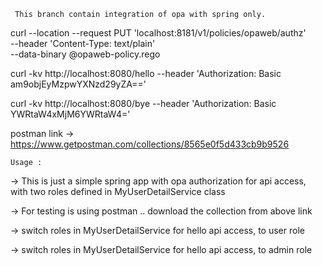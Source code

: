 ``` This branch contain integration of opa with spring only.```

curl --location --request PUT 'localhost:8181/v1/policies/opaweb/authz' \
  --header 'Content-Type: text/plain' \
  --data-binary @opaweb-policy.rego 

curl -kv http://localhost:8080/hello --header 'Authorization: Basic am9objEyMzpwYXNzd29yZA=='

curl -kv http://localhost:8080/bye --header 'Authorization: Basic YWRtaW4xMjM6YWRtaW4='

postman link -> https://www.getpostman.com/collections/8565e0f5d433cb9b9526

```Usage :``` 

-> This is just a simple spring app with opa authorization for api access, with two roles defined in MyUserDetailService class

-> For testing is using postman .. download the collection from above link 

-> switch roles in MyUserDetailService for hello api access, to user role

-> switch roles in MyUserDetailService for hello api access, to admin role


